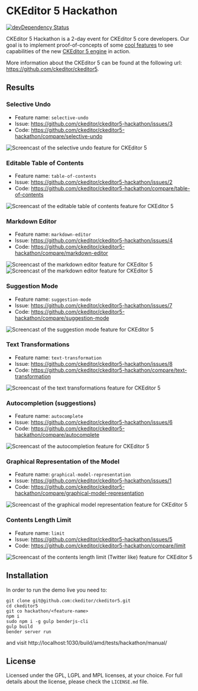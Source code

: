 CKEditor 5 Hackathon
========================================

[![devDependency Status](https://david-dm.org/ckeditor/ckeditor5-hackathon/dev-status.svg)](https://david-dm.org/ckeditor/ckeditor5-hackathon#info=devDependencies)

CKEditor 5 Hackathon is a 2-day event for CKEditor 5 core developers. Our goal is to implement  proof-of-concepts of some [cool features](https://github.com/ckeditor/ckeditor5-hackathon/issues) to see capabilities of the new [CKEditor 5 engine](https://github.com/ckeditor/ckeditor5-hackathon) in action.

More information about the CKEditor 5 can be found at the following url: <https://github.com/ckeditor/ckeditor5>.

## Results

### Selective Undo

* Feature name: `selective-undo`
* Issue: https://github.com/ckeditor/ckeditor5-hackathon/issues/3
* Code: https://github.com/ckeditor/ckeditor5-hackathon/compare/selective-undo

<img src="https://raw.githubusercontent.com/ckeditor/ckeditor5-hackathon/master/media/selective-undo.gif" alt="Screencast of the selective undo feature for CKEditor 5">

### Editable Table of Contents

* Feature name: `table-of-contents`
* Issue: https://github.com/ckeditor/ckeditor5-hackathon/issues/2
* Code: https://github.com/ckeditor/ckeditor5-hackathon/compare/table-of-contents

<img src="https://raw.githubusercontent.com/ckeditor/ckeditor5-hackathon/master/media/table-of-contents.gif" alt="Screencast of the editable table of contents feature for CKEditor 5">

### Markdown Editor

* Feature name: `markdown-editor`
* Issue: https://github.com/ckeditor/ckeditor5-hackathon/issues/4
* Code: https://github.com/ckeditor/ckeditor5-hackathon/compare/markdown-editor

<img src="https://raw.githubusercontent.com/ckeditor/ckeditor5-hackathon/master/media/markdown-editor.gif" alt="Screencast of the markdown editor feature for CKEditor 5">

<img src="https://raw.githubusercontent.com/ckeditor/ckeditor5-hackathon/master/media/markdown-editor-2.gif" alt="Screencast of the markdown editor feature for CKEditor 5">

### Suggestion Mode

* Feature name: `suggestion-mode`
* Issue: https://github.com/ckeditor/ckeditor5-hackathon/issues/7
* Code: https://github.com/ckeditor/ckeditor5-hackathon/compare/suggestion-mode

<img src="https://raw.githubusercontent.com/ckeditor/ckeditor5-hackathon/master/media/suggestion-mode.gif" alt="Screencast of the suggestion mode feature for CKEditor 5">

### Text Transformations

* Feature name: `text-transformation`
* Issue: https://github.com/ckeditor/ckeditor5-hackathon/issues/8
* Code: https://github.com/ckeditor/ckeditor5-hackathon/compare/text-transformation

<img src="https://raw.githubusercontent.com/ckeditor/ckeditor5-hackathon/master/media/text-transformation.gif" alt="Screencast of the text transformations feature for CKEditor 5">

### Autocompletion (suggestions)

* Feature name: `autocomplete`
* Issue: https://github.com/ckeditor/ckeditor5-hackathon/issues/6
* Code: https://github.com/ckeditor/ckeditor5-hackathon/compare/autocomplete

<img src="https://raw.githubusercontent.com/ckeditor/ckeditor5-hackathon/master/media/autocomplete.gif" alt="Screencast of the autocompletion feature for CKEditor 5">

### Graphical Representation of the Model

* Feature name: `graphical-model-representation`
* Issue: https://github.com/ckeditor/ckeditor5-hackathon/issues/1
* Code: https://github.com/ckeditor/ckeditor5-hackathon/compare/graphical-model-representation

<img src="https://raw.githubusercontent.com/ckeditor/ckeditor5-hackathon/master/media/graphical-model-representation.gif" alt="Screencast of the graphical model representation feature for CKEditor 5">

### Contents Length Limit

* Feature name: `limit`
* Issue: https://github.com/ckeditor/ckeditor5-hackathon/issues/5
* Code: https://github.com/ckeditor/ckeditor5-hackathon/compare/limit

<img src="https://raw.githubusercontent.com/ckeditor/ckeditor5-hackathon/master/media/limit.gif" alt="Screencast of the contents length limit (Twitter like) feature for CKEditor 5">

## Installation

In order to run the demo live you need to:

```
git clone git@github.com:ckeditor/ckeditor5.git
cd ckeditor5
git co hackathon/<feature-name>
npm i
sudo npm i -g gulp benderjs-cli
gulp build
bender server run

```

and visit http://localhost:1030/build/amd/tests/hackathon/manual/<feature-name>

## License

Licensed under the GPL, LGPL and MPL licenses, at your choice. For full details about the license, please check the `LICENSE.md` file.
